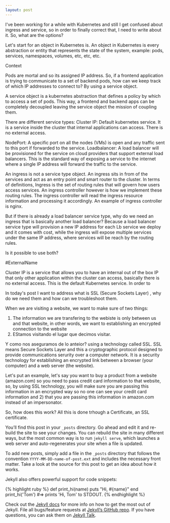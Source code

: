 ```yaml
---
layout: post
---
```


I've been working for a while with Kubernetes and still I get confused about ingress and service, so in order to finally correct that, I need to write about it. 
So, what are the options? 

Let's start for an object in Kubernetes is. An object in Kubernetes is every abstraction or entity that represents the state of the system, example: pods, services, namespaces, volumes, etc, etc, etc.

Context

Pods are mortal and so its assigned IP address. So, if a frontend application is trying to communicate to a set of backend pods, how can we keep track of which IP addresses to connect to? By using a service object. 

A service object is a kubernetes abstraction that defines a policy by which to access a set of pods. This way, a frontend and backend apps can be completely decoupled leaving the service object the mission of coupling them. 

There are different service types:
Cluster IP: Default kubernetes service. It is a service inside the cluster that internal applications can access. There is no external access.

NodePort: A specific port on all the nodes (VMs) is open and any traffic sent to this port if forwarded to the service. 
Loadbalancer: A load balancer will be provisioned for the service on cloud providers that support external load balancers. This is the standard way of exposing a service to the internet where a single IP address will forward the traffic to the service. 
 
An ingress is not a service type object. An ingress sits in from of the services and act as an entry point and smart router to the cluster. In terms of definitions, Ingress is the set of routing rules that will govern how users access services. An ingress controller
however is how we implement these routing rules. The ingress controller will read the ingress resource information and processing it accordingly. An example of ingress controller is nginx. 

But if there is already a load balancer service type, why do we need an ingress that is basically another load balancer? 
Because a load balancer service type will provision a new IP address for each Lb service we deploy and it comes with cost, while the ingress will expose multiple services under the same IP address, where services will be reach by the routing rules. 

Is it possible to use both? 

#ExternalName



 
Cluster IP is a service that allows you to have an internal out of the box IP that only other application within the cluster can access, basically there is no external access. This is the default Kubernetes service. 
In order to 








In today's post I want to address what is SSL (Secure Sockets Layer) , why do we need them and how can we troubleshoot them.

When we are visiting a website, we want to make sure of two things:

1) The information we are transfering to the webiste is only between us and that website, in other words, we want to establishing an encrypted connection to the website
2) EStamos visitando el lugar que decimos visitar. 

Y como nos aseguramos de lo anteior? using a technology called SSL. 
SSL means Secure Sockets Layer and this a cryptographic protocol designed to provide communications serurity over a computer network. It is a security technology for establishing an encrypted link between a browser (your computer) and a web server (the website).

Let's put an example, let's say you want to buy a product from a website (amazon.com) so you need to pass credit card information to that website, so, by using SSL technology, you will make sure you are passing this information in an encrypted way so no one can see your credit card information and 2) that you are passing this information in amazon.com instead of an impersonator. 

So, how does this work? 
All this is done trhough a Certificate, an SSL certificate. 


You’ll find this post in your `_posts` directory. Go ahead and edit it and re-build the site to see your changes. You can rebuild the site in many different ways, but the most common way is to run `jekyll serve`, which launches a web server and auto-regenerates your site when a file is updated.

To add new posts, simply add a file in the `_posts` directory that follows the convention `YYYY-MM-DD-name-of-post.ext` and includes the necessary front matter. Take a look at the source for this post to get an idea about how it works.

Jekyll also offers powerful support for code snippets:

{% highlight ruby %}
def print_hi(name)
  puts "Hi, #{name}"
end
print_hi('Tom')
#=> prints 'Hi, Tom' to STDOUT.
{% endhighlight %}

Check out the [Jekyll docs][jekyll-docs] for more info on how to get the most out of Jekyll. File all bugs/feature requests at [Jekyll’s GitHub repo][jekyll-gh]. If you have questions, you can ask them on [Jekyll Talk][jekyll-talk].

[jekyll-docs]: http://jekyllrb.com/docs/home
[jekyll-gh]:   https://github.com/jekyll/jekyll
[jekyll-talk]: https://talk.jekyllrb.com/
